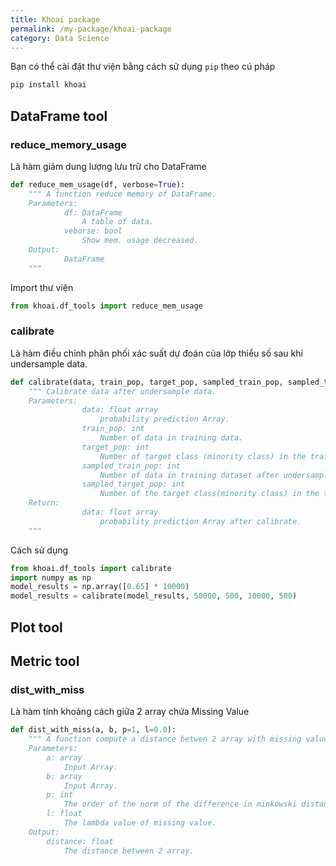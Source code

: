 ```yaml
---
title: Khoai package
permalink: /my-package/khoai-package
category: Data Science
---
```


Bạn có thể cài đặt thư viện bằng cách sử dụng `pip` theo cú pháp
```bash
pip install khoai
```
## DataFrame tool
### reduce_memory_usage
Là hàm giảm dung lượng lưu trữ cho DataFrame
```python
def reduce_mem_usage(df, verbose=True):
    """ A function reduce memory of DataFrame.
    Parameters:
            df: DataFrame
                A table of data.
            veborse: bool
                Show mem. usage decreased.
    Output:
            DataFrame
    """
```
Import thư viện
```python
from khoai.df_tools import reduce_mem_usage
```
### calibrate
Là hàm điều chỉnh phân phối xác suất dự đoán của lớp thiểu số sau khi undersample data.
```python
def calibrate(data, train_pop, target_pop, sampled_train_pop, sampled_target_pop):
    """ Calibrate data after undersample data.
    Parameters:
                data: float array
                    probability prediction Array.
                train_pop: int
                    Number of data in training data.
                target_pop: int
                    Number of target class (minority class) in the training dataset.
                sampled_train_pop: int
                    Number of data in training dataset after undersampling.
                sampled_target_pop: int
                    Number of the target class(minority class) in the training dataset after undersampling.
    Return:     
                data: float array
                    probability prediction Array after calibrate.
    """
```
Cách sử dụng
```python
from khoai.df_tools import calibrate
import numpy as np
model_results = np.array([0.65] * 10000)
model_results = calibrate(model_results, 50000, 500, 10000, 500)
```
## Plot tool

## Metric tool
### dist_with_miss
Là hàm tính khoảng cách giữa 2 array chứa Missing Value
```python
def dist_with_miss(a, b, p=1, l=0.0):
    """ A function compute a distance betwen 2 array with missing value.
    Parameters:
        a: array
            Input Array.	
        b: array
            Input Array.
        p: int
            The order of the norm of the difference in minkowski distance.
        l: float
            The lambda value of missing value.
    Output: 
        distance: float
            The distance between 2 array. 
```
